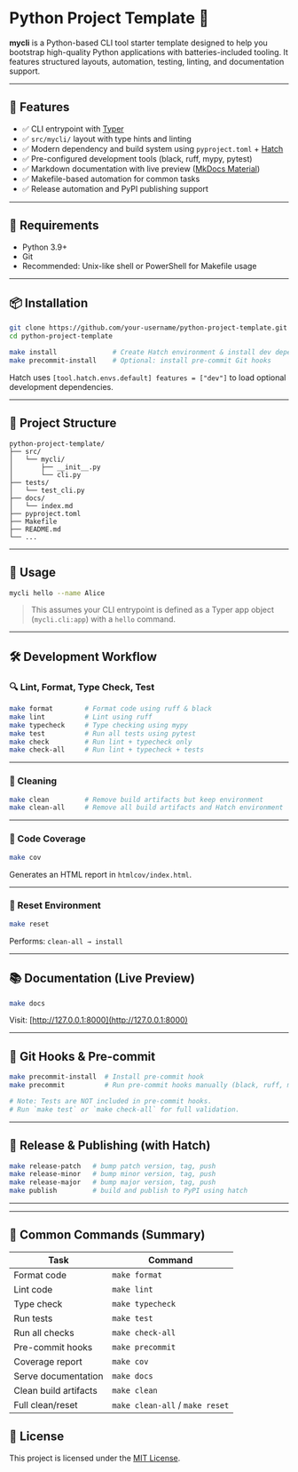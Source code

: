 # Python Project Template 🧰

**mycli** is a Python-based CLI tool starter template designed to help you bootstrap high-quality Python applications with batteries-included tooling. It features structured layouts, automation, testing, linting, and documentation support.

---

## 🚀 Features

- ✅ CLI entrypoint with [Typer](https://typer.tiangolo.com/)
- ✅ `src/mycli/` layout with type hints and linting
- ✅ Modern dependency and build system using `pyproject.toml` + [Hatch](https://hatch.pypa.io/latest/)
- ✅ Pre-configured development tools (black, ruff, mypy, pytest)
- ✅ Markdown documentation with live preview ([MkDocs Material](https://squidfunk.github.io/mkdocs-material/))
- ✅ Makefile-based automation for common tasks
- ✅ Release automation and PyPI publishing support

---

## 🧰 Requirements

- Python 3.9+
- Git
- Recommended: Unix-like shell or PowerShell for Makefile usage

---

## 📦 Installation

```bash
git clone https://github.com/your-username/python-project-template.git
cd python-project-template

make install              # Create Hatch environment & install dev dependencies
make precommit-install    # Optional: install pre-commit Git hooks
```

Hatch uses `[tool.hatch.envs.default] features = ["dev"]` to load optional development dependencies.

---

## 📂 Project Structure

```
python-project-template/
├── src/
│   └── mycli/
│       ├── __init__.py
│       └── cli.py
├── tests/
│   └── test_cli.py
├── docs/
│   └── index.md
├── pyproject.toml
├── Makefile
├── README.md
└── ...
```

---

## 🧪 Usage

```bash
mycli hello --name Alice
```

> This assumes your CLI entrypoint is defined as a Typer app object (`mycli.cli:app`) with a `hello` command.

---

## 🛠 Development Workflow

### 🔍 Lint, Format, Type Check, Test

```bash
make format        # Format code using ruff & black
make lint          # Lint using ruff
make typecheck     # Type checking using mypy
make test          # Run all tests using pytest
make check         # Run lint + typecheck only
make check-all     # Run lint + typecheck + tests
```

---

### 🧼 Cleaning

```bash
make clean         # Remove build artifacts but keep environment
make clean-all     # Remove all build artifacts and Hatch environment
```

---

### 🧪 Code Coverage

```bash
make cov
```

Generates an HTML report in `htmlcov/index.html`.

---

### 🔁 Reset Environment

```bash
make reset
```

Performs: `clean-all → install`

---

## 📚 Documentation (Live Preview)

```bash
make docs
```

Visit: [http://127.0.0.1:8000](http://127.0.0.1:8000)

---

## 🧹 Git Hooks & Pre-commit

```bash
make precommit-install  # Install pre-commit hook
make precommit          # Run pre-commit hooks manually (black, ruff, mypy)

# Note: Tests are NOT included in pre-commit hooks.
# Run `make test` or `make check-all` for full validation.
```

---

## 🚀 Release & Publishing (with Hatch)

```bash
make release-patch   # bump patch version, tag, push
make release-minor   # bump minor version, tag, push
make release-major   # bump major version, tag, push
make publish         # build and publish to PyPI using hatch
```

---


---

## 🔖 Common Commands (Summary)

| Task                 | Command            |
|----------------------|--------------------|
| Format code          | `make format`      |
| Lint code            | `make lint`        |
| Type check           | `make typecheck`   |
| Run tests            | `make test`        |
| Run all checks       | `make check-all`   |
| Pre-commit hooks     | `make precommit`   |
| Coverage report      | `make cov`         |
| Serve documentation  | `make docs`        |
| Clean build artifacts| `make clean`       |
| Full clean/reset     | `make clean-all` / `make reset` |


## 📄 License

This project is licensed under the [MIT License](LICENSE).

